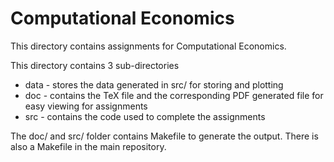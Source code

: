 # Computational Economics
This directory contains assignments for Computational Economics.

This directory contains 3 sub-directories
* data - stores the data generated in src/ for storing and plotting
* doc - contains the TeX file and the corresponding PDF generated file
for easy viewing for assignments
* src - contains the code used to complete the assignments

The doc/ and src/ folder contains Makefile to generate the
output. There is also a Makefile in the main repository.
